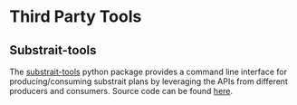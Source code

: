 # Third Party Tools

## Substrait-tools
The [substrait-tools](https://pypi.org/project/substrait-tools/) python package provides 
a command line interface for producing/consuming substrait plans by leveraging the APIs
from different producers and consumers. Source code can be found [here](https://github.com/richtia/substrait-tools).